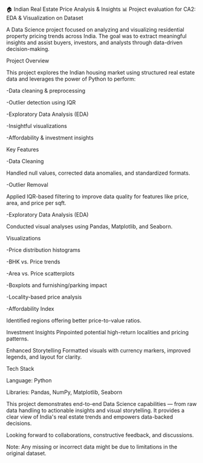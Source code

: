 🏠 Indian Real Estate Price Analysis & Insights 📊
Project evaluation for CA2: EDA &amp; Visualization on Dataset

A Data Science project focused on analyzing and visualizing residential property pricing trends across India. The goal was to extract meaningful insights and assist buyers, investors, and analysts through data-driven decision-making. 

 Project Overview
 
This project explores the Indian housing market using structured real estate data and leverages the power of Python to perform:

-Data cleaning & preprocessing

-Outlier detection using IQR

-Exploratory Data Analysis (EDA)

-Insightful visualizations

-Affordability & investment insights

Key Features

-Data Cleaning

Handled null values, corrected data anomalies, and standardized formats.

-Outlier Removal

Applied IQR-based filtering to improve data quality for features like price, area, and price per sqft.

-Exploratory Data Analysis (EDA)

Conducted visual analyses using Pandas, Matplotlib, and Seaborn.

Visualizations

-Price distribution histograms

-BHK vs. Price trends

-Area vs. Price scatterplots

-Boxplots and furnishing/parking impact

-Locality-based price analysis

-Affordability Index

Identified regions offering better price-to-value ratios.

Investment Insights
Pinpointed potential high-return localities and pricing patterns.

Enhanced Storytelling
Formatted visuals with currency markers, improved legends, and layout for clarity.

Tech Stack

Language: Python

Libraries: Pandas, NumPy, Matplotlib, Seaborn

This project demonstrates end-to-end Data Science capabilities — from raw data handling to actionable insights and visual storytelling. It provides a clear view of India's real estate trends and empowers data-backed decisions.


Looking forward to collaborations, constructive feedback, and discussions.

Note: Any missing or incorrect data might be due to limitations in the original dataset.
